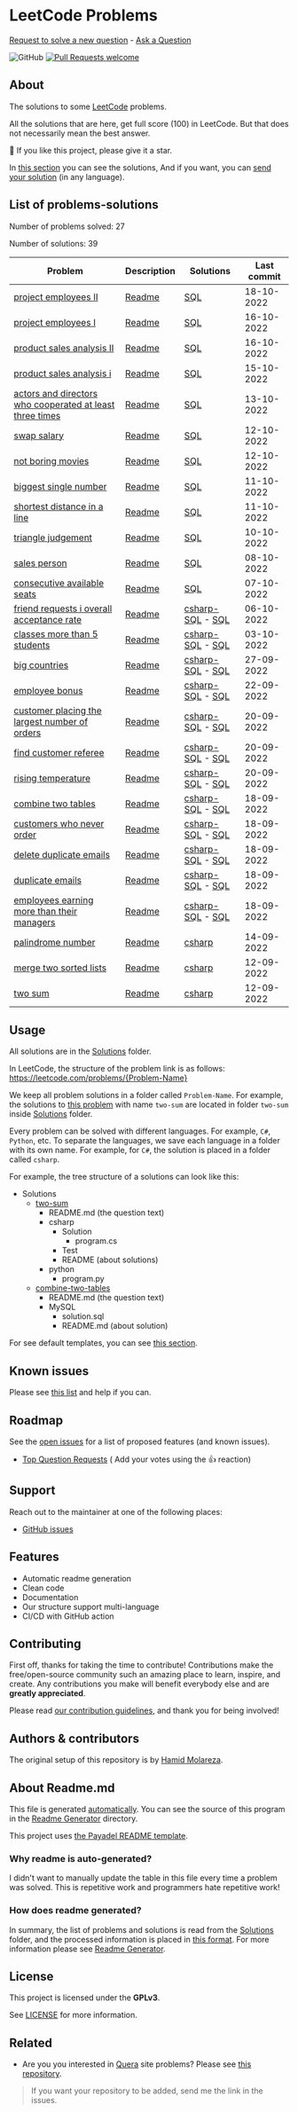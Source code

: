 # LeetCode Problems

<a href="https://github.com/HamidMolareza/LeetCode/issues/new?assignees=&labels=help%20wanted&template=02_SOLVE_REQUEST.md&title=solve%20request%3A+">
Request to solve a new question</a> -
<a href="https://github.com/HamidMolareza/LeetCode/issues/new?assignees=&labels=question&template=04_SUPPORT_QUESTION.md&title=support%3A+">
Ask a Question</a>

![GitHub](https://img.shields.io/github/license/HamidMolareza/LeetCode)
[![Pull Requests welcome](https://img.shields.io/badge/PRs-welcome-ff69b4.svg?style=flat-square)](https://github.com/HamidMolareza/LeetCode/issues?q=is%3Aissue+is%3Aopen+label%3A%22help+wanted%22)

## About

The solutions to some [LeetCode](https://leetcode.com) problems.

All the solutions that are here, get full score (100) in LeetCode. But that does not necessarily mean the best answer.

🌟 If you like this project, please give it a star.

In [this section](#list-of-problems-solutions) you can see the solutions, And if you want, you
can [send your solution](#contributing) (in any language).

## List of problems-solutions

Number of problems solved: 27

Number of solutions: 39

| Problem | Description | Solutions | Last commit |
| ----- | ----- | ----- | ----- |
| [project employees II](https://leetcode.com/problems/project-employees-II) | [Readme](https://github.com/HamidMolareza/LeetCode/tree/master/Solutions/project-employees-II/README.md) | [SQL](https://github.com/HamidMolareza/LeetCode/tree/master/Solutions/project-employees-II/SQL) | 18-10-2022 |
| [project employees I](https://leetcode.com/problems/project-employees-I) | [Readme](https://github.com/HamidMolareza/LeetCode/tree/master/Solutions/project-employees-I/README.md) | [SQL](https://github.com/HamidMolareza/LeetCode/tree/master/Solutions/project-employees-I/SQL) | 16-10-2022 |
| [product sales analysis II](https://leetcode.com/problems/product-sales-analysis-II) | [Readme](https://github.com/HamidMolareza/LeetCode/tree/master/Solutions/product-sales-analysis-II/README.md) | [SQL](https://github.com/HamidMolareza/LeetCode/tree/master/Solutions/product-sales-analysis-II/SQL) | 16-10-2022 |
| [product sales analysis i](https://leetcode.com/problems/product-sales-analysis-i) | [Readme](https://github.com/HamidMolareza/LeetCode/tree/master/Solutions/product-sales-analysis-i/README.md) | [SQL](https://github.com/HamidMolareza/LeetCode/tree/master/Solutions/product-sales-analysis-i/SQL) | 15-10-2022 |
| [actors and directors who cooperated at least three times](https://leetcode.com/problems/actors-and-directors-who-cooperated-at-least-three-times) | [Readme](https://github.com/HamidMolareza/LeetCode/tree/master/Solutions/actors-and-directors-who-cooperated-at-least-three-times/README.md) | [SQL](https://github.com/HamidMolareza/LeetCode/tree/master/Solutions/actors-and-directors-who-cooperated-at-least-three-times/SQL) | 13-10-2022 |
| [swap salary](https://leetcode.com/problems/swap-salary) | [Readme](https://github.com/HamidMolareza/LeetCode/tree/master/Solutions/swap-salary/README.md) | [SQL](https://github.com/HamidMolareza/LeetCode/tree/master/Solutions/swap-salary/SQL) | 12-10-2022 |
| [not boring movies](https://leetcode.com/problems/not-boring-movies) | [Readme](https://github.com/HamidMolareza/LeetCode/tree/master/Solutions/not-boring-movies/README.md) | [SQL](https://github.com/HamidMolareza/LeetCode/tree/master/Solutions/not-boring-movies/SQL) | 12-10-2022 |
| [biggest single number](https://leetcode.com/problems/biggest-single-number) | [Readme](https://github.com/HamidMolareza/LeetCode/tree/master/Solutions/biggest-single-number/README.md) | [SQL](https://github.com/HamidMolareza/LeetCode/tree/master/Solutions/biggest-single-number/SQL) | 11-10-2022 |
| [shortest distance in a line](https://leetcode.com/problems/shortest-distance-in-a-line) | [Readme](https://github.com/HamidMolareza/LeetCode/tree/master/Solutions/shortest-distance-in-a-line/README.md) | [SQL](https://github.com/HamidMolareza/LeetCode/tree/master/Solutions/shortest-distance-in-a-line/SQL) | 11-10-2022 |
| [triangle judgement](https://leetcode.com/problems/triangle-judgement) | [Readme](https://github.com/HamidMolareza/LeetCode/tree/master/Solutions/triangle-judgement/README.md) | [SQL](https://github.com/HamidMolareza/LeetCode/tree/master/Solutions/triangle-judgement/SQL) | 10-10-2022 |
| [sales person](https://leetcode.com/problems/sales-person) | [Readme](https://github.com/HamidMolareza/LeetCode/tree/master/Solutions/sales-person/README.md) | [SQL](https://github.com/HamidMolareza/LeetCode/tree/master/Solutions/sales-person/SQL) | 08-10-2022 |
| [consecutive available seats](https://leetcode.com/problems/consecutive-available-seats) | [Readme](https://github.com/HamidMolareza/LeetCode/tree/master/Solutions/consecutive-available-seats/README.md) | [SQL](https://github.com/HamidMolareza/LeetCode/tree/master/Solutions/consecutive-available-seats/SQL) | 07-10-2022 |
| [friend requests i overall acceptance rate](https://leetcode.com/problems/friend-requests-i-overall-acceptance-rate) | [Readme](https://github.com/HamidMolareza/LeetCode/tree/master/Solutions/friend-requests-i-overall-acceptance-rate/README.md) | [csharp-SQL](https://github.com/HamidMolareza/LeetCode/tree/master/Solutions/friend-requests-i-overall-acceptance-rate/csharp-SQL) - [SQL](https://github.com/HamidMolareza/LeetCode/tree/master/Solutions/friend-requests-i-overall-acceptance-rate/SQL) | 06-10-2022 |
| [classes more than 5 students](https://leetcode.com/problems/classes-more-than-5-students) | [Readme](https://github.com/HamidMolareza/LeetCode/tree/master/Solutions/classes-more-than-5-students/README.md) | [csharp-SQL](https://github.com/HamidMolareza/LeetCode/tree/master/Solutions/classes-more-than-5-students/csharp-SQL) - [SQL](https://github.com/HamidMolareza/LeetCode/tree/master/Solutions/classes-more-than-5-students/SQL) | 03-10-2022 |
| [big countries](https://leetcode.com/problems/big-countries) | [Readme](https://github.com/HamidMolareza/LeetCode/tree/master/Solutions/big-countries/README.md) | [csharp-SQL](https://github.com/HamidMolareza/LeetCode/tree/master/Solutions/big-countries/csharp-SQL) - [SQL](https://github.com/HamidMolareza/LeetCode/tree/master/Solutions/big-countries/SQL) | 27-09-2022 |
| [employee bonus](https://leetcode.com/problems/employee-bonus) | [Readme](https://github.com/HamidMolareza/LeetCode/tree/master/Solutions/employee-bonus/README.md) | [csharp-SQL](https://github.com/HamidMolareza/LeetCode/tree/master/Solutions/employee-bonus/csharp-SQL) - [SQL](https://github.com/HamidMolareza/LeetCode/tree/master/Solutions/employee-bonus/SQL) | 22-09-2022 |
| [customer placing the largest number of orders](https://leetcode.com/problems/customer-placing-the-largest-number-of-orders) | [Readme](https://github.com/HamidMolareza/LeetCode/tree/master/Solutions/customer-placing-the-largest-number-of-orders/README.md) | [csharp-SQL](https://github.com/HamidMolareza/LeetCode/tree/master/Solutions/customer-placing-the-largest-number-of-orders/csharp-SQL) - [SQL](https://github.com/HamidMolareza/LeetCode/tree/master/Solutions/customer-placing-the-largest-number-of-orders/SQL) | 20-09-2022 |
| [find customer referee](https://leetcode.com/problems/find-customer-referee) | [Readme](https://github.com/HamidMolareza/LeetCode/tree/master/Solutions/find-customer-referee/README.md) | [csharp-SQL](https://github.com/HamidMolareza/LeetCode/tree/master/Solutions/find-customer-referee/csharp-SQL) - [SQL](https://github.com/HamidMolareza/LeetCode/tree/master/Solutions/find-customer-referee/SQL) | 20-09-2022 |
| [rising temperature](https://leetcode.com/problems/rising-temperature) | [Readme](https://github.com/HamidMolareza/LeetCode/tree/master/Solutions/rising-temperature/README.md) | [csharp-SQL](https://github.com/HamidMolareza/LeetCode/tree/master/Solutions/rising-temperature/csharp-SQL) - [SQL](https://github.com/HamidMolareza/LeetCode/tree/master/Solutions/rising-temperature/SQL) | 20-09-2022 |
| [combine two tables](https://leetcode.com/problems/combine-two-tables) | [Readme](https://github.com/HamidMolareza/LeetCode/tree/master/Solutions/combine-two-tables/README.md) | [csharp-SQL](https://github.com/HamidMolareza/LeetCode/tree/master/Solutions/combine-two-tables/csharp-SQL) - [SQL](https://github.com/HamidMolareza/LeetCode/tree/master/Solutions/combine-two-tables/SQL) | 18-09-2022 |
| [customers who never order](https://leetcode.com/problems/customers-who-never-order) | [Readme](https://github.com/HamidMolareza/LeetCode/tree/master/Solutions/customers-who-never-order/README.md) | [csharp-SQL](https://github.com/HamidMolareza/LeetCode/tree/master/Solutions/customers-who-never-order/csharp-SQL) - [SQL](https://github.com/HamidMolareza/LeetCode/tree/master/Solutions/customers-who-never-order/SQL) | 18-09-2022 |
| [delete duplicate emails](https://leetcode.com/problems/delete-duplicate-emails) | [Readme](https://github.com/HamidMolareza/LeetCode/tree/master/Solutions/delete-duplicate-emails/README.md) | [csharp-SQL](https://github.com/HamidMolareza/LeetCode/tree/master/Solutions/delete-duplicate-emails/csharp-SQL) - [SQL](https://github.com/HamidMolareza/LeetCode/tree/master/Solutions/delete-duplicate-emails/SQL) | 18-09-2022 |
| [duplicate emails](https://leetcode.com/problems/duplicate-emails) | [Readme](https://github.com/HamidMolareza/LeetCode/tree/master/Solutions/duplicate-emails/README.md) | [csharp-SQL](https://github.com/HamidMolareza/LeetCode/tree/master/Solutions/duplicate-emails/csharp-SQL) - [SQL](https://github.com/HamidMolareza/LeetCode/tree/master/Solutions/duplicate-emails/SQL) | 18-09-2022 |
| [employees earning more than their managers](https://leetcode.com/problems/employees-earning-more-than-their-managers) | [Readme](https://github.com/HamidMolareza/LeetCode/tree/master/Solutions/employees-earning-more-than-their-managers/README.md) | [csharp-SQL](https://github.com/HamidMolareza/LeetCode/tree/master/Solutions/employees-earning-more-than-their-managers/csharp-SQL) - [SQL](https://github.com/HamidMolareza/LeetCode/tree/master/Solutions/employees-earning-more-than-their-managers/SQL) | 18-09-2022 |
| [palindrome number](https://leetcode.com/problems/palindrome-number) | [Readme](https://github.com/HamidMolareza/LeetCode/tree/master/Solutions/palindrome-number/README.md) | [csharp](https://github.com/HamidMolareza/LeetCode/tree/master/Solutions/palindrome-number/csharp) | 14-09-2022 |
| [merge two sorted lists](https://leetcode.com/problems/merge-two-sorted-lists) | [Readme](https://github.com/HamidMolareza/LeetCode/tree/master/Solutions/merge-two-sorted-lists/README.md) | [csharp](https://github.com/HamidMolareza/LeetCode/tree/master/Solutions/merge-two-sorted-lists/csharp) | 12-09-2022 |
| [two sum](https://leetcode.com/problems/two-sum) | [Readme](https://github.com/HamidMolareza/LeetCode/tree/master/Solutions/two-sum/README.md) | [csharp](https://github.com/HamidMolareza/LeetCode/tree/master/Solutions/two-sum/csharp) | 12-09-2022 |


## Usage

All solutions are in the [Solutions](Solutions) folder.

In LeetCode, the structure of the problem link is as follows: https://leetcode.com/problems/{Problem-Name}

We keep all problem solutions in a folder called `Problem-Name`. For example, the solutions
to [this problem](https://leetcode.com/problems/two-sum/) with name `two-sum` are located in folder `two-sum`
inside [Solutions](Solutions/two-sum) folder.

Every problem can be solved with different languages. For example, `C#`, `Python`, etc. To separate the languages, we
save each language in a folder with its own name. For example, for `C#`, the solution is placed in a folder
called `csharp`.

For example, the tree structure of a solutions can look like this:

- Solutions
    - [two-sum](https://github.com/HamidMolareza/LeetCode/tree/master/Solutions/two-sum)
        - README.md (the question text)
        - csharp
          - Solution
            - program.cs
          - Test
          - README (about solutions)
        - python
          - program.py
    - [combine-two-tables](https://github.com/HamidMolareza/LeetCode/tree/master/Solutions/combine-two-tables/MySQL)
      - README.md (the question text)
      - MySQL
        - solution.sql
        - README.md (about solution)

For see default templates, you can see [this section](Templates).

## Known issues

Please see [this list](https://github.com/HamidMolareza/LeetCode/issues) and help if you can.

## Roadmap

See the [open issues](https://github.com/HamidMolareza/LeetCode/issues) for a list of proposed features (and known
issues).

- [Top Question Requests](https://github.com/HamidMolareza/LeetCode/issues?q=label%3Aenhancement+is%3Aopen+sort%3Areactions-%2B1-desc) (
  Add your votes using the 👍 reaction)

## Support

Reach out to the maintainer at one of the following places:

- [GitHub issues](https://github.com/HamidMolareza/LeetCode/issues/new?assignees=&labels=question&template=04_SUPPORT_QUESTION.md&title=support%3A+)

## Features

- Automatic readme generation
- Clean code
- Documentation
- Our structure support multi-language
- CI/CD with GitHub action

## Contributing

First off, thanks for taking the time to contribute! Contributions make the free/open-source community such an
amazing place to learn, inspire, and create. Any contributions you make will benefit everybody else and are **greatly
appreciated**.

Please read [our contribution guidelines](docs/CONTRIBUTING.md), and thank you for being involved!

## Authors & contributors

The original setup of this repository is by [Hamid Molareza](https://github.com/HamidMolareza).

## About Readme.md

This file is generated [automatically](.github/workflows/update-readme.yml). You can see the source of this program in
the [Readme Generator](ReadmeGenerator) directory.

This project uses [the Payadel README template](https://github.com/Payadel/Readme/).

### Why readme is auto-generated?

I didn't want to manually update the table in this file every time a problem was solved. This is repetitive work and
programmers hate repetitive work!

### How does readme generated?

In summary, the list of problems and solutions is read from the [Solutions](Solutions) folder, and the processed
information is placed in [this format](ReadmeGenerator/Data/ReadmeTemplate.md).
For more information please see [Readme Generator](ReadmeGenerator).

## License

This project is licensed under the **GPLv3**.

See [LICENSE](LICENSE) for more information.

## Related

- Are you you interested in [Quera](quera.org) site problems? Please see [this repository](https://github.com/HamidMolareza/QueraProblems).


> If you want your repository to be added, send me the link in the issues.
